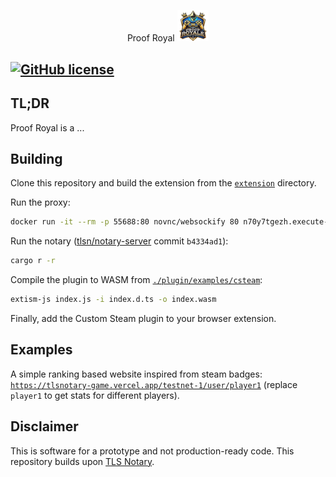 <p align="center">Proof Royal <img width="10%" src="https://github.com/NillionNetwork/proof-royale/blob/main/proof-royale.png" alt="Proof Royal logo" /></p>

[![GitHub license](https://img.shields.io/badge/license-MIT-blue.svg)](https://github.com/NillionNetwork/proof-royale/blob/main/LICENSE)
--------------------------------------------------------------------------------

## TL;DR
Proof Royal is a ...

## Building

Clone this repository and build the extension from the [`extension`](./extension) directory.

Run the proxy:
```bash
docker run -it --rm -p 55688:80 novnc/websockify 80 n70y7tgezh.execute-api.eu-west-1.amazonaws.com:443
```

Run the notary ([tlsn/notary-server](https://github.com/tlsnotary/tlsn) commit `b4334ad1`):
```bash
cargo r -r
```

Compile the plugin to WASM from [`./plugin/examples/csteam`](./plugin/examples/csteam):
```bash
extism-js index.js -i index.d.ts -o index.wasm
```

Finally, add the Custom Steam plugin to your browser extension.


## Examples

A simple ranking based website inspired from steam badges: [`https://tlsnotary-game.vercel.app/testnet-1/user/player1`](https://tlsnotary-game.vercel.app/testnet-1/user/player1) (replace `player1` to get stats for different players).

## Disclaimer
This is software for a prototype and not production-ready code.
This repository builds upon [TLS Notary](https://tlsnotary.org/).
